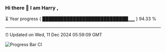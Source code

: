 ### Hi there 👋 I am Harry , 

⏳ Year progress { ████████████████████████████▁▁ } 94.33 %

---

⏰ Updated on Wed, 11 Dec 2024 05:59:09 GMT

![Progress Bar CI](https://github.com/duykhang68/duykhang68/workflows/Progress%20Bar%20CI/badge.svg)
